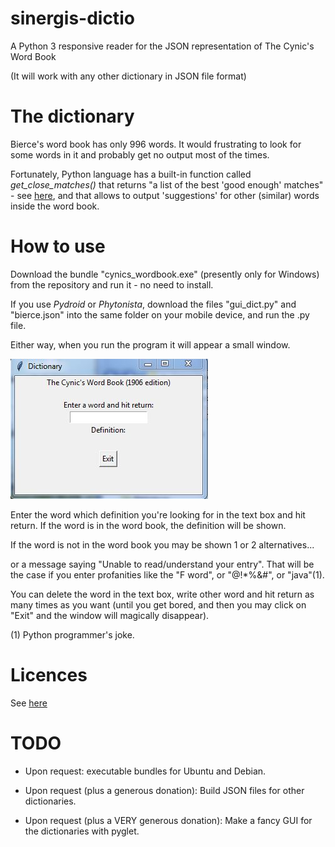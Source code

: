 # sinergis-dictio
A Python 3 responsive reader for the JSON representation of The Cynic's Word Book

(It will work with any other dictionary in JSON file format)

# The dictionary
Bierce's word book has only 996 words. It would frustrating to look for some words in it and probably get no output most of the times.

Fortunately, Python language has a built-in function called *get\_close_matches()* that returns "a list of the best 'good enough' matches" - see [here](https://docs.python.org/3.6/library/difflib.html), and that allows to output 'suggestions' for other (similar) words inside the word book.

# How to use
Download the bundle "cynics\_wordbook.exe" (presently only for Windows) from the repository and run it - no need to install.

If you use _Pydroid_ or _Phytonista_, download the files "gui\_dict.py" and "bierce.json" into the same folder on your mobile device, and run the .py file.

Either way, when you run the program it will appear a small window.

![](https://github.com/manuelcaeiro/sinergis-dictio/blob/master/screenshots/empty.JPG)

Enter the word which definition you're looking for in the text box and hit return. If the word is in the word book, the definition will be shown.

If the word is not in the word book you may be shown 1 or 2 alternatives...

or a message saying "Unable to read/understand your entry". That will be the case if you enter profanities like the "F word", or "@!*%&#", or "java"(1).

You can delete the word in the text box, write other word and hit return as many times as you want (until you get bored, and then you may click on "Exit" and the window will magically disappear).

(1) Python programmer's joke.

# Licences
See [here](https://github.com/manuelcaeiro/sinergis-dictio/blob/master/Licences.md)

# TODO
- Upon request: executable bundles for Ubuntu and Debian.

- Upon request (plus a generous donation): Build JSON files for other dictionaries.

- Upon request (plus a VERY generous donation): Make a fancy GUI for the dictionaries with pyglet.
